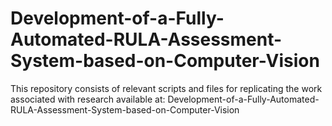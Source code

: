 # Development-of-a-Fully-Automated-RULA-Assessment-System-based-on-Computer-Vision

This repository consists of relevant scripts and files for replicating the work associated with research available at: Development-of-a-Fully-Automated-RULA-Assessment-System-based-on-Computer-Vision
